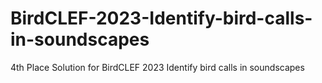 # BirdCLEF-2023-Identify-bird-calls-in-soundscapes
4th Place Solution for BirdCLEF 2023 Identify bird calls in soundscapes
